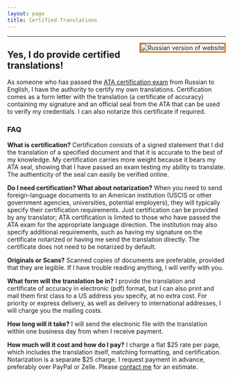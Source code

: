 ```yaml
---
layout: page
title: Certified Translations
---
```


---
<a href="{{ site.baseurl }}certification_russian/"><img src="{{ site.baseurl }}public/russia_icon.png" alt="Russian version of website" style="border:3px solid;border-color:rgb(196, 120, 52);margin-left:20px;padding:0px;background:transparent;" align="right"></a>

## Yes, I do provide certified translations!

As someone who has passed the <a href="http://atanet.org/certification/aboutcert_overview.php">ATA certification exam</a> from Russian to English, I have the authority to certify my own translations. Certification comes as a form letter with the translation (a certificate of accuracy) containing my signature and an official seal from the ATA that can be used to verify my credentials. I can also notarize this certificate if required.

### FAQ

**What is certification?** Certification consists of a signed statement that I did the translation of a specified document and that it is accurate to the best of my knowledge. My certification carries more weight because it bears my ATA seal, showing that I have passed an exam testing my ability to translate. The authenticity of the seal can easily be verified online.

**Do I need certification? What about notarization?** When you need to send foreign-language documents to an American institution (USCIS or other government agencies, universities, potential employers), they will typically specify their certification requirements. Just certification can be provided by any translator; ATA certification is limited to those who have passed the ATA exam for the appropriate language direction. The institution may also specify additional requirements, such as having my signature on the certificate notarized or having me send the translation directly. The certificate does not need to be notarized by default.

**Originals or Scans?** Scanned copies of documents are preferable, provided that they are legible. If I have trouble reading anything, I will verify with you.

**What form will the translation be in?** I provide the translation and certificate of accuracy in electronic (pdf) format, but I can also print and mail them first class to a US address you specify, at no extra cost. For priority or express delivery, as well as delivery to international addresses, I will charge you the mailing costs.

**How long will it take?** I will send the electronic file with the translation within one business day from when I receive payment.

**How much will it cost and how do I pay?** I charge a flat $25 rate per page, which includes the translation itself, matching formatting, and certification. Notarization is a separate $25 charge. I request payment in advance, preferably over PayPal or Zelle. Please <a href="{{ site.baseurl }}contact/">contact me</a> for an estimate.
